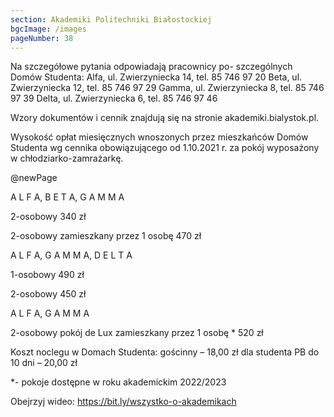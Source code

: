```yaml
---
section: Akademiki Politechniki Białostockiej
bgcImage: /images
pageNumber: 38
---
```


Na szczegółowe pytania odpowiadają pracownicy po-
szczególnych Domów Studenta:
Alfa, ul. Zwierzyniecka 14, tel. 85 746 97 20
Beta, ul. Zwierzyniecka 12, tel. 85 746 97 29
Gamma, ul. Zwierzyniecka 8, tel. 85 746 97 39
Delta, ul. Zwierzyniecka 6, tel. 85 746 97 46

Wzory dokumentów i cennik znajdują się na stronie akademiki.bialystok.pl.

Wysokość opłat miesięcznych wnoszonych przez mieszkańców Domów Studenta wg cennika obowiązującego od 1.10.2021 r. za pokój wyposażony w chłodziarko-zamrażarkę.

@newPage

A L F A, B E T A, G A M M A

2-osobowy
340 zł

2-osobowy zamieszkany przez 1 osobę
470 zł

A L F A, G A M M A, D E L T A

1-osobowy
490 zł

2-osobowy
450 zł

A L F A, G A M M A

2-osobowy pokój de Lux zamieszkany przez 1 osobę \*
520 zł

Koszt noclegu w Domach Studenta:
gościnny – 18,00 zł
dla studenta PB do 10 dni – 20,00 zł

\*- pokoje dostępne w roku akademickim 2022/2023

Obejrzyj wideo:
https://bit.ly/wszystko-o-akademikach
